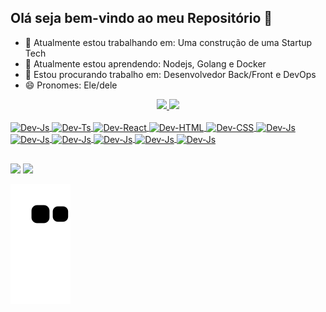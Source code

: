 ## Olá seja bem-vindo ao meu Repositório 👋

- 🔭 Atualmente estou trabalhando em: Uma construção de uma Startup Tech
- 🌱 Atualmente estou aprendendo: Nodejs, Golang e Docker
- 🤔 Estou procurando trabalho em: Desenvolvedor Back/Front e DevOps 
- 😄 Pronomes: Ele/dele

<!-- Gráficos e informações do repositório -->
<div align="center">
<a href="https://github.com/PedroHenrique2107">
<img height="180em" src="https://github-readme-stats.vercel.app/api?username=PedroHenrique2107&show_icons=true&theme=dracula&include_all_commits=true&count_private=true"/>
<img height="180em" src="https://github-readme-stats.vercel.app/api/top-langs/?username=PedroHenrique2107&layout=compact&langs_count=7&theme=dracula"/>
</div>

<!-- Icones e ferramentas tech usadas -->
<div style="display: inline_block"><br>
<img align="center" alt="Dev-Js" height="30" width="40" src="https://cdn.jsdelivr.net/gh/devicons/devicon@latest/icons/html5/html5-original.svg" />
<img align="center" alt="Dev-Ts" height="30" width="40" src="https://cdn.jsdelivr.net/gh/devicons/devicon@latest/icons/css3/css3-original.svg" />
<img align="center" alt="Dev-React" height="30" width="40" src="https://cdn.jsdelivr.net/gh/devicons/devicon@latest/icons/javascript/javascript-original.svg" />
<img align="center" alt="Dev-HTML" height="30" width="40" src="https://cdn.jsdelivr.net/gh/devicons/devicon@latest/icons/nodejs/nodejs-original-wordmark.svg" />
<img align="center" alt="Dev-CSS" height="30" width="40" src="https://cdn.jsdelivr.net/gh/devicons/devicon@latest/icons/go/go-original.svg" />
<img align="center" alt="Dev-Js" height="30" width="40" src="https://cdn.jsdelivr.net/gh/devicons/devicon@latest/icons/python/python-original.svg" />
<img align="center" alt="Dev-Js" height="30" width="40" src="https://cdn.jsdelivr.net/gh/devicons/devicon@latest/icons/mysql/mysql-original-wordmark.svg" />
<img align="center" alt="Dev-Js" height="30" width="40" src="https://cdn.jsdelivr.net/gh/devicons/devicon@latest/icons/postgresql/postgresql-original-wordmark.svg" />
<img align="center" alt="Dev-Js" height="30" width="40" src="https://cdn.jsdelivr.net/gh/devicons/devicon@latest/icons/linux/linux-original.svg" />
<img align="center" alt="Dev-Js" height="30" width="40" src="https://cdn.jsdelivr.net/gh/devicons/devicon@latest/icons/kubernetes/kubernetes-original.svg" />
<img align="center" alt="Dev-Js" height="30" width="40" src="https://cdn.jsdelivr.net/gh/devicons/devicon@latest/icons/terraform/terraform-original.svg" />
</div>

  
##

<!-- Formas de contato -->
<div>
<a href = "mailto:pedrohmsousa2023@gmail.com"><img src="https://img.shields.io/badge/-Gmail-%23333?style=for-the-badge&logo=gmail&logoColor=white" target="_blank"></a>
<a href="https://www.linkedin.com/in/pedro-henrique-mendes-78a59325a/" target="_blank"><img src="https://img.shields.io/badge/-LinkedIn-%230077B5?style=for-the-badge&logo=linkedin&logoColor=white" target="_blank"></a>
  
  ![Snake animation](https://github.com/DevBatista1/DevBatista1/blob/output/github-contribution-grid-snake.svg)

</div>
